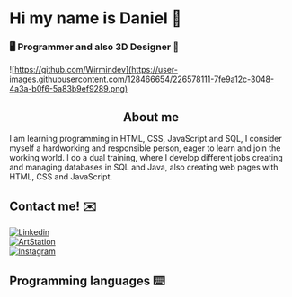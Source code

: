 # Hi my name is Daniel 👋
### 🖥️ Programmer and also 3D Designer 🎨
![https://github.com/Wirmindev](https://user-images.githubusercontent.com/128466654/226578111-7fe9a12c-3048-4a3a-b0f6-5a83b9ef9289.png)

<h2 align=center> About me </h2>
I am learning programming in HTML, CSS, JavaScript and SQL, I consider myself a hardworking and responsible person, eager to learn and join the working world. I do a dual training, where I develop different jobs creating and managing databases in SQL and Java, also creating web pages with HTML, CSS and JavaScript.

## Contact me! ✉️
[![Linkedin](https://img.shields.io/static/v1?label=Daniel%20Lopez%20Cervera.&message=Linkedin&color=blue&style=for-the-badge&logo=linkedin)](https://www.linkedin.com/in/daniellopezcervera/)
</br>
[![ArtStation](https://img.shields.io/static/v1?label=Wirmin&message=ArtStation&color=blue&style=for-the-badge&logo=artstation)](https://www.artstation.com/wirmin)
</br>
[![Instagram](https://img.shields.io/static/v1?label=WirminRock&message=Instagram&color=critical&style=for-the-badge&logo=Instagram)](https://www.instagram.com/wirminrock/)

## Programming languages ⌨️
